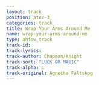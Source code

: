 ```yaml
---
layout: track
position: atoz-3
categories: track
title: Wrap Your Arms Around Me
name: wrap-your-arms-around-me
type: ahfow_track
track-id: 
track-lyrics: 
track-author: Chapman/Knight
track-sort: "LUCK OR MAGIC"
track-alpha: L
track-original: Agnetha Fältskog
---
```

